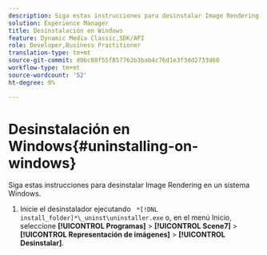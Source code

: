 ```yaml
---
description: Siga estas instrucciones para desinstalar Image Rendering en un sistema Windows.
solution: Experience Manager
title: Desinstalación en Windows
feature: Dynamic Media Classic,SDK/API
role: Developer,Business Practitioner
translation-type: tm+mt
source-git-commit: d0bc88f55f857762b3bab4c76d1e3f3dd2733d60
workflow-type: tm+mt
source-wordcount: '52'
ht-degree: 0%

---
```



# Desinstalación en Windows{#uninstalling-on-windows}

Siga estas instrucciones para desinstalar Image Rendering en un sistema Windows.

1. Inicie el desinstalador ejecutando ` *[!DNL install_folder]*\_uninst\uninstaller.exe` o, en el menú Inicio, seleccione **[!UICONTROL Programas]** > **[!UICONTROL Scene7]** > **[!UICONTROL Representación de imágenes]** > **[!UICONTROL Desinstalar]**.
